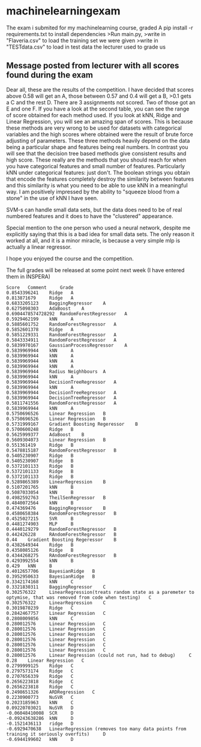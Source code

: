 # machinelearningexam

<p>The exam i submited for my machinelearning course, graded A
pip install -r requirements.txt to install dependencies
>Run main.py, 
>write in "Flaveria.csv" to load the training set we were given
>write in "TESTdata.csv"  to load in test data the lecturer used to grade us
</p>

<h2> Message posted from lecturer with all scores found during the exam </h2>

Dear all, these are the results of the competition. I have decided that scores above 0.58 will get an A, those between 0.57 and 0.4 will get a B, >0.1 gets a C and the rest D. There are 3 assignments not scored. Two of those got an E and one F.  If you have a look at the second table, you can see the range of score obtained for each method used. If you look at kNN, Ridge and Linear Regression, you will see an amazing span of scores. This is because these methods are very wrong to be used for datasets with categorical variables and the high scores where obtained were the result of brute force adjusting of parameters. These three methods heavily depend on the data being a particular shape and features being real numbers. In contrast you will see that the decision tree based methods give consistent results and high score. These really are the methods that you should reach for when you have categorical features and small number of features. Particularly kNN under categorical features: just don't. The boolean strings you obtain that encode the features completely destroy the similarity between features and this similarity is what you need to be able to use kNN in a meaningful way. I am positively impressed by the ability to "squeeze blood from a stone" in the use of kNN I have seen.

SVM-s can handle small data sets, but the data does need to be of real numbered features and it does to have the "clustered" appearance. 

Special mention to the one person who used a neural network, despite me explicitly saying that this is a bad idea for small data sets. The only reason it worked at all, and it is a minor miracle, is because a very simple mlp is actually a linear regressor.  

I hope you enjoyed the course and the competition. 

The full grades will be released at some point next week (I have entered them in INSPERA)

 
    Score 	Comment 	Grade
    0.8543396241 	Ridge 	A
    0.813871679 	Ridge 	A
    0.6833205123 	BaggingRegressor 	A
    0.6275098303 	AdaBoost 	A
    0.6904478574728292 	RandomForestRegressor 	A
    0.5929462199 	kNN 	A
    0.5885601752 	RandomForestRegressor 	A
    0.5852601378 	Ridge 	A
    0.5851229331 	RandomForestRegressor 	A
    0.5843334911 	RandomForestRegressor 	A
    0.5839970167 	GaussianProcessRegressor 	A
    0.5839969944 	kNN 	A
    0.5839969944 	kNN 	A
    0.5839969944 	kNN 	A
    0.5839969944 	kNN 	A
    0.5839969944 	Radius Neighhbours 	A
    0.5839969944 	kNN 	A
    0.5839969944 	DecisionTreeRegressor 	A
    0.5839969944 	kNN 	A
    0.5839969944 	DecisionTreeRegressor 	A
    0.5839969944 	DecisionTreeRegressor 	A
    0.5811741556 	RandomForestRegressor 	A
    0.5839969944 	kNN 	A
    0.5750696526 	Linear Regression 	B
    0.5750696526 	Linear Regression 	B
    0.5731999167 	Gradient Boosting Regeressor 	B
    0.5700600248 	Ridge 	B
    0.5625999377 	AdaBoost 	B
    0.5609304073 	Linear Regression 	B
    0.551361419 	Ridge 	B
    0.5478815187 	RandomForestRegressor 	B
    0.5405230907 	Ridge 	B
    0.5405230907 	Ridge 	B
    0.5372101133 	Ridge 	B
    0.5372101133 	Ridge 	B
    0.5372101133 	Ridge 	B
    0.5289865389 	LinearRegression 	B
    0.5107201765 	kNN 	B
    0.5087033054 	kNN 	B
    0.4982592763 	TheilSenRegressor 	B
    0.4840072564 	kNN 	B
    0.474369476 	BaggingRegressor 	B
    0.4580658384 	RandomForestRegressor 	B
    0.4525027215 	SVR 	B
    0.4481274903 	MLP 	B
    0.4440129279 	RandomForestRegressor 	B
    0.442426228 	RAndomForestRegressor 	B
    0.44 	Gradient Boosting Regeressor 	B
    0.4382649344 	Ridge 	B
    0.4358085126 	Ridge 	B
    0.4344268275 	RAndomForestRegressor 	B
    0.4293992554 	kNN 	B
    0.429 	kNN 	B
    0.4012657706 	BayesianRidge 	B
    0.3952950633 	BayesianRidge 	B
    0.3342174168 	kNN 	C
    0.3321830311 	BaggingRegressor 	C
    0.302576322 	LinearRegression(treats random state as a paremeter to optymise, that was removed from code when testing) 	C
    0.302576322 	LinearRegression 	C
    0.3019870239 	Ridge 	C
    0.2842467757 	Linear Regression 	C
    0.2808009856 	kNN 	C
    0.280012576 	Linear Regression 	C
    0.280012576 	Linear Regression 	C
    0.280012576 	Linear Regression 	C
    0.280012576 	Linear Regression 	C
    0.280012576 	Linear Regression 	C
    0.280012576 	Linear Regression 	C
    0.280012576 	Linear Regression (could not run, had to debug) 	C
    0.28 	Linear Regression 	C
    0.2799999125 	Ridge 	C
    0.2797573174 	Ridge 	C
    0.2707656339 	Ridge 	C
    0.2656223818 	Ridge 	C
    0.2656223818 	Ridge 	C
    0.2498651326 	ARDRegression 	C
    0.2230900773 	NuSVR 	C
    0.2023185963 	kNN 	C
    0.09220703021 	NuSVR 	D
    -0.06048410008 	SCR 	D
    -0.09243638286 	kNN 	D
    -0.1521436113 	ridge 	D
    -0.6929470638 	LinearRegression (removes too many data points from training it seriously overfits) 	D
    -0.6944199602 	kNN 	D
